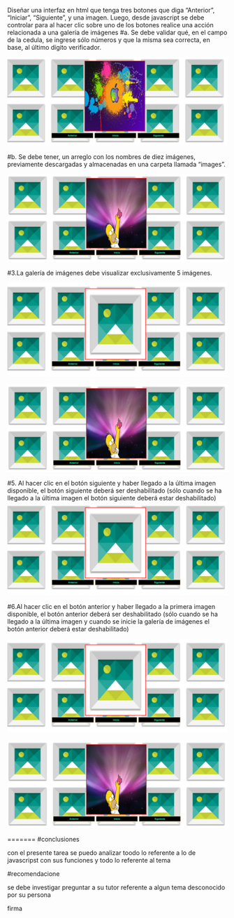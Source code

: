 Diseñar una interfaz en html que tenga tres botones que diga “Anterior”, “Iniciar”, “Siguiente”, y una imagen. Luego, desde javascript se debe controlar para al hacer clic sobre uno de los botones realice una acción relacionada a una galería de imágenes
#a. Se debe validar qué, en el campo de la cedula, se ingrese sólo números y que la misma sea correcta, en base, al último dígito verificador.

![](imgs/1.png)

#b. Se debe tener, un arreglo con los nombres de diez imágenes, previamente descargadas y almacenadas en una carpeta llamada “images”.

![](imgs/2.png)

#3.La galería de imágenes debe visualizar exclusivamente 5 imágenes.

![](imgs/3.png)


![](imgs/2.png)

#5. Al hacer clic en el botón siguiente y haber llegado a la última imagen disponible, el botón siguiente deberá ser deshabilitado (sólo cuando se ha llegado a la última imagen el botón siguiente deberá estar deshabilitado)
![](imgs/3.png)

#6.Al hacer clic en el botón anterior y haber llegado a la primera imagen disponible, el botón anterior deberá ser deshabilitado (sólo cuando se ha llegado a la última imagen y cuando se inicie la galería de imágenes el botón anterior deberá estar deshabilitado)

![](imgs/3.png)

![](imgs/2.png)


=======
#conclusiones

con el presente tarea se puedo analizar toodo lo referente a lo de javascripst con sus funciones y todo lo referente al tema

#recomendacione

se debe investigar  preguntar a su tutor referente a algun tema desconocido por su persona

firma

